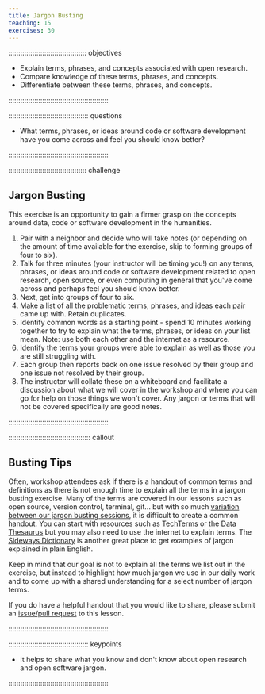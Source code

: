```yaml
---
title: Jargon Busting
teaching: 15
exercises: 30
---
```


::::::::::::::::::::::::::::::::::::::: objectives

- Explain terms, phrases, and concepts associated with open research.
- Compare knowledge of these terms, phrases, and concepts.
- Differentiate between these terms, phrases, and concepts.

::::::::::::::::::::::::::::::::::::::::::::::::::

:::::::::::::::::::::::::::::::::::::::: questions

- What terms, phrases, or ideas around code or software development have you come across and feel you should know better?

::::::::::::::::::::::::::::::::::::::::::::::::::

:::::::::::::::::::::::::::::::::::::::  challenge

## Jargon Busting

This exercise is an opportunity to gain a firmer grasp on the concepts around data, code or software development in the humanities.

1. Pair with a neighbor and decide who will take notes (or depending on the amount of time available for the exercise, skip to forming groups of four to six).
2. Talk for three minutes (your instructor will be timing you!) on any terms, phrases, or ideas around code or software development related to open research, open source, or even computing in general that you've come across and perhaps feel you should know better.
3. Next, get into groups of four to six.
4. Make a list of all the problematic terms, phrases, and ideas each pair came up with. Retain duplicates.
5. Identify common words as a starting point - spend 10 minutes working together to try to explain what the terms, phrases, or ideas on your list mean.  Note: use both each other and the internet as a resource.
6. Identify the terms your groups were able to explain as well as those you are still struggling with.
7. Each group then reports back on one issue resolved by their group and one issue not resolved by their group.
8. The instructor will collate these on a whiteboard and facilitate a discussion about what we will cover in the workshop and where you can go for help on those things we won't cover. Any jargon or terms that will not be covered specifically are good notes.
  

::::::::::::::::::::::::::::::::::::::::::::::::::

:::::::::::::::::::::::::::::::::::::::::  callout

## Busting Tips

Often, workshop attendees ask if there is a handout of common terms and definitions as there is not enough time to explain all the terms in a jargon busting exercise. Many of the terms are covered in our lessons such as open source, version control, terminal, git... but with so much [variation between our jargon busting sessions](https://twitter.com/search?q=jargon%20libcarpentry&src=typed_query&f=live), it is difficult to create a common handout. You can start with resources such as [TechTerms](https://techterms.com/category/technical) or the [Data Thesaurus](https://nnlm.gov/data/thesaurus) but you may also need to use the internet to explain terms. The [Sideways Dictionary](https://sidewaysdictionary.com) is another great place to get examples of jargon explained in plain English.

Keep in mind that our goal is not to explain all the terms we list out in the exercise, but instead to highlight how much jargon we use in our daily work and to come up with a shared understanding for a select number of jargon terms.

If you do have a helpful handout that you would like to share, please submit an [issue/pull request](https://github.com/ml4sts/open-humanities/) to this lesson.


::::::::::::::::::::::::::::::::::::::::::::::::::

:::::::::::::::::::::::::::::::::::::::: keypoints

- It helps to share what you know and don't know about open research and open software jargon.

::::::::::::::::::::::::::::::::::::::::::::::::::

